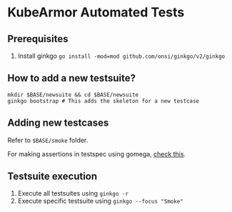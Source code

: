 # KubeArmor Automated Tests

## Prerequisites
1. Install ginkgo `go install -mod=mod github.com/onsi/ginkgo/v2/ginkgo`

## How to add a new testsuite?

```
mkdir $BASE/newsuite && cd $BASE/newsuite
ginkgo bootstrap # This adds the skeleton for a new testcase
```

## Adding new testcases
Refer to `$BASE/smoke` folder.

For making assertions in testspec using gomega, [check this](https://onsi.github.io/gomega/#making-assertions).

## Testsuite execution

1. Execute all testsuites using `ginkgo -r`
2. Execute specific testsuite using `ginkgo --focus "Smoke"`
